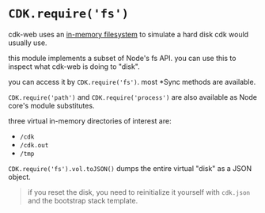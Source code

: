 # `CDK.require('fs')`

cdk-web uses an [in-memory filesystem](https://github.com/streamich/memfs) to simulate a hard disk cdk would usually use.

this module implements a subset of Node's fs API. you can use this to inspect what cdk-web is doing to "disk".

you can access it by `CDK.require('fs')`. most \*Sync methods are available.

`CDK.require('path')` and `CDK.require('process')` are also available as Node core's module substitutes.

three virtual in-memory directories of interest are:

- `/cdk`
- `/cdk.out`
- `/tmp`

`CDK.require('fs').vol.toJSON()` dumps the entire virtual "disk" as a JSON object.

> if you reset the disk, you need to reinitialize it yourself with `cdk.json` and the bootstrap stack template.
